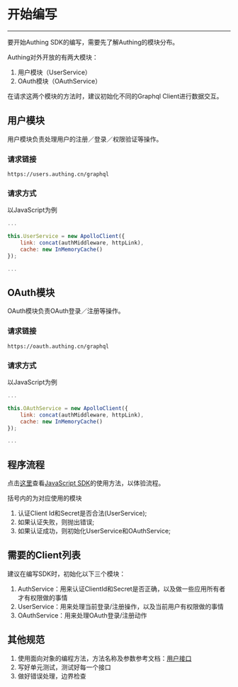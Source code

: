 # 开始编写

----------

要开始Authing SDK的编写，需要先了解Authing的模块分布。

Authing对外开放的有两大模块：

1. 用户模块（UserService）
2. OAuth模块（OAuthService）

在请求这两个模块的方法时，建议初始化不同的Graphql Client进行数据交互。

## 用户模块

用户模块负责处理用户的注册／登录／权限验证等操作。

### 请求链接

``https://users.authing.cn/graphql``

### 请求方式

以JavaScript为例

``` javascript
...

this.UserService = new ApolloClient({
  	link: concat(authMiddleware, httpLink),
  	cache: new InMemoryCache()
});

...
```

## OAuth模块

OAuth模块负责OAuth登录／注册等操作。

### 请求链接

``https://oauth.authing.cn/graphql``


### 请求方式

以JavaScript为例

``` javascript
...

this.OAuthService = new ApolloClient({
  	link: concat(authMiddleware, httpLink),
  	cache: new InMemoryCache()
});

...
```

## 程序流程

点击[这里](https://docs.authing.cn/#/quick_start/javascript)查看[JavaScript SDK](https://docs.authing.cn/#/quick_start/javascript)的使用方法，以体验流程。

括号内的为对应使用的模块

1. 认证Client Id和Secret是否合法(UserService);
2. 如果认证失败，则抛出错误;
3. 如果认证成功，则初始化UserService和OAuthService;

## 需要的Client列表

建议在编写SDK时，初始化以下三个模块：

1. AuthService：用来认证ClientId和Secret是否正确，以及做一些应用所有者才有权限做的事情
2. UserService：用来处理当前登录/注册操作，以及当前用户有权限做的事情
3. OAuthService：用来处理OAuth登录/注册动作

## 其他规范

1. 使用面向对象的编程方法，方法名称及参数参考文档：[用户接口](https://docs.authing.cn/#/user_service/user_service)
2. 写好单元测试，测试好每一个接口
3. 做好错误处理，边界检查
